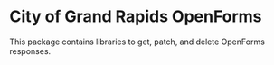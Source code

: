 # City of Grand Rapids OpenForms
This package contains libraries to get, patch, and delete OpenForms responses.